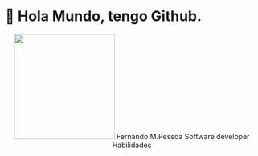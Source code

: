 # :wave: Hola Mundo, tengo Github.

<p align="center">
<img style="display:inline;" src="https://github.com/Ferchupessoadev/Ferchupessoadev/assets/107710139/eb19cedf-2158-40a2-b51d-aec5f898963e" width="200" height="210"/>

<span>
<span>Fernando M.Pessoa</span>
<span>Software developer</span>
<span>Habilidades</span>
</span>
</p>
